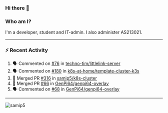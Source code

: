 ### Hi there 👋

### Who am I?
I'm a developer, student and IT-admin. I also administer AS213021.

---
### :zap: Recent Activity
<!--START_SECTION:activity-->
1. 🗣 Commented on [#76](https://github.com/techno-tim/littlelink-server/issues/76) in [techno-tim/littlelink-server](https://github.com/techno-tim/littlelink-server)
2. 🗣 Commented on [#180](https://github.com/k8s-at-home/template-cluster-k3s/issues/180) in [k8s-at-home/template-cluster-k3s](https://github.com/k8s-at-home/template-cluster-k3s)
3. 🎉 Merged PR [#316](https://github.com/samip5/k8s-cluster/pull/316) in [samip5/k8s-cluster](https://github.com/samip5/k8s-cluster)
4. 🎉 Merged PR [#66](https://github.com/GenPi64/genpi64-overlay/pull/66) in [GenPi64/genpi64-overlay](https://github.com/GenPi64/genpi64-overlay)
5. 🗣 Commented on [#68](https://github.com/GenPi64/genpi64-overlay/issues/68) in [GenPi64/genpi64-overlay](https://github.com/GenPi64/genpi64-overlay)
<!--END_SECTION:activity-->
---

<img align="center" src="https://github-readme-stats.vercel.app/api?username=samip5&show_icons=true" alt="samip5" />
